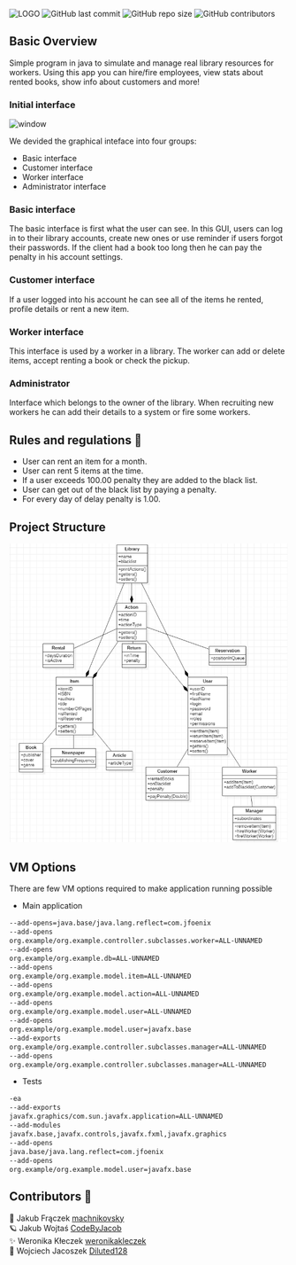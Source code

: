 ![LOGO](https://user-images.githubusercontent.com/67759414/120201068-4e68c680-c225-11eb-87f9-9216754dc110.png)
![GitHub last commit](https://img.shields.io/github/last-commit/Diluted128/PK_Library) 
![GitHub repo size](https://img.shields.io/github/repo-size/Diluted128/PK_Library) 
 ![GitHub contributors](https://img.shields.io/github/contributors/Diluted128/PK_Library)
## Basic Overview

 Simple program in java to simulate and manage real library resources for workers. Using this app you can hire/fire employees, view stats about rented books, show info about customers and more! 
 ### Initial interface
![window](https://user-images.githubusercontent.com/67759414/120695303-8bde8580-c4ab-11eb-81f0-c6f3866ac1f8.png)

We devided the graphical inteface into four groups:
- Basic interface
- Customer interface
- Worker interface
- Administrator interface

### Basic interface
The basic interface is first what the user can see. In this GUI, users can log in to their library accounts, create new ones or use reminder if users forgot their passwords. 
If the client had a book too long then he can pay the penalty in his account settings.
### Customer interface
If a user logged into his account he can see all of the items he rented, profile details or rent a new item.
### Worker interface
This interface is used by a worker in a library. The worker can add or delete items, accept renting a book or check the pickup.
### Administrator
Interface which belongs to the owner of the library. When recruiting new workers he can add their details to a system or fire some workers.

## Rules and regulations :page_with_curl:
- User can rent an item for a month.
- User can rent 5 items at the time.
- If a user exceeds 100.00 penalty they are added to the black list.
- User can get out of  the black list by paying a penalty.
- For every day of delay penalty is 1.00.

## Project Structure
![diagram](assets/diagram.png)

## VM Options

There are few VM options required to make application running possible

- Main application

```
--add-opens=java.base/java.lang.reflect=com.jfoenix
--add-opens
org.example/org.example.controller.subclasses.worker=ALL-UNNAMED
--add-opens
org.example/org.example.db=ALL-UNNAMED
--add-opens
org.example/org.example.model.item=ALL-UNNAMED
--add-opens
org.example/org.example.model.action=ALL-UNNAMED
--add-opens
org.example/org.example.model.user=ALL-UNNAMED
--add-opens
org.example/org.example.model.user=javafx.base
--add-exports
org.example/org.example.controller.subclasses.manager=ALL-UNNAMED
--add-opens
org.example/org.example.controller.subclasses.manager=ALL-UNNAMED
```


- Tests
```
-ea
--add-exports
javafx.graphics/com.sun.javafx.application=ALL-UNNAMED
--add-modules
javafx.base,javafx.controls,javafx.fxml,javafx.graphics
--add-opens
java.base/java.lang.reflect=com.jfoenix
--add-opens
org.example/org.example.model.user=javafx.base

```

## Contributors :handshake:
    
    
   :whale: Jakub Frączek [machnikovsky](https://github.com/machnikovsky) <br />
   :ringed_planet: Jakub Wojtaś [CodeByJacob](https://github.com/CodeByJacob) <br />
  ✨ Weronika Kłeczek [weronikakleczek](https://github.com/weronikakleczek) <br />
  :turtle: Wojciech Jacoszek [Diluted128](https://github.com/Diluted128)
  



